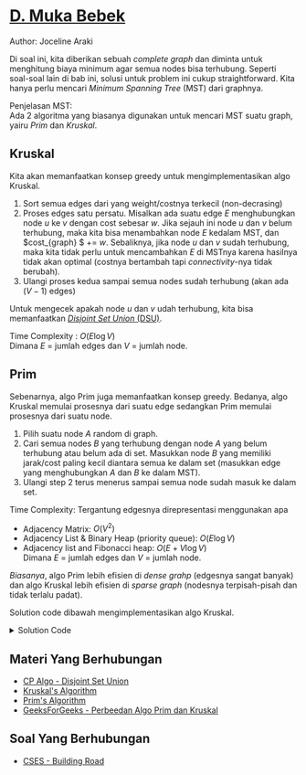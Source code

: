 # [D. Muka Bebek](https://tlx.toki.id/courses/competitive/chapters/11/problems/D)

Author: Joceline Araki

Di soal ini, kita diberikan sebuah _complete graph_ dan diminta untuk menghitung biaya minimum agar semua nodes bisa terhubung. Seperti soal-soal lain di bab ini, solusi untuk problem ini cukup straightforward. Kita hanya perlu mencari _Minimum Spanning Tree_ (MST) dari graphnya.

Penjelasan MST:  
Ada $2$ algoritma yang biasanya digunakan untuk mencari MST suatu graph, yairu *Prim* dan *Kruskal*.  

## Kruskal  
Kita akan memanfaatkan konsep greedy untuk mengimplementasikan algo Kruskal.   
1. Sort semua edges dari yang weight/costnya terkecil (non-decrasing)
2. Proses edges satu persatu. Misalkan ada suatu edge $E$ menghubungkan node $u$ ke $v$ dengan cost sebesar $w$. Jika sejauh ini node $u$ dan $v$ belum terhubung, maka kita bisa menambahkan node $E$ kedalam MST, dan $cost_{graph} $ += $w$. Sebaliknya, jika node $u$ dan $v$ sudah terhubung, maka kita tidak perlu untuk mencambahkan $E$ di MSTnya karena hasilnya tidak akan optimal (costnya bertambah tapi _connectivity_-nya tidak berubah).  
3. Ulangi proses kedua sampai semua nodes sudah terhubung (akan ada $(V - 1)$ edges)

Untuk mengecek apakah node $u$ dan $v$ udah terhubung, kita bisa memanfaatkan [*Disjoint Set Union* (DSU)](https://cp-algorithms.com/data_structures/disjoint_set_union.html).  

Time Complexity : $O(E \log{V})$  
Dimana $E$ = jumlah edges dan $V$  = jumlah node.

## Prim
Sebenarnya, algo Prim juga memanfaatkan konsep greedy. Bedanya, algo Kruskal memulai prosesnya dari suatu edge sedangkan Prim memulai prosesnya dari suatu node.  
1. Pilih suatu node $A$ random di graph.
2. Cari semua nodes $B$ yang terhubung dengan node $A$ yang belum terhubung atau belum ada di set. Masukkan node $B$ yang memiliki jarak/cost paling kecil diantara semua ke dalam set (masukkan edge yang menghubungkan $A$ dan $B$ ke dalam MST).
3. Ulangi step $2$ terus menerus sampai semua node sudah masuk ke dalam set.

Time Complexity: Tergantung edgesnya direpresentasi menggunakan apa
- Adjacency Matrix: $O(V^2)$
- Adjacency List & Binary Heap (priority queue): $O(E \log{V})$
- Adjacency list and Fibonacci heap: $O(E + V \log{V})$  
Dimana $E$ = jumlah edges dan $V$  = jumlah node.

_Biasanya_, algo Prim lebih efisien di _dense grahp_ (edgesnya sangat banyak) dan algo Kruskal lebih efisien di _sparse graph_ (nodesnya terpisah-pisah dan tidak terlalu padat).

Solution code dibawah mengimplementasikan algo Kruskal.

<details>
  <summary>Solution Code</summary>

```c++
#include <bits/stdc++.h>

using namespace std;

const int N = 102;
vector<tuple<int, int, int>>E;
int p[N];

int par(int x){
    return ((p[x] == x) ? (x) : (p[x] = par(p[x])));
}

void join(int a, int b){
    a = par(a);
    b = par(b);

    p[b] = a;
}

bool sameSet(int a, int b){
    return (par(a) == par(b));
}

void init(){
    for(int i = 0; i < N; i++) p[i] = i;
}

int main(){
    ios_base::sync_with_stdio(0); cin.tie(0); cout.tie(0);
    init();

    int n; cin >> n;
    for(int i = 1; i <= n; i++){
        for(int j = 1; j <= n; j++){
            int w; cin >> w;
            if(i == j) continue;
            E.emplace_back(w, i, j);
        }
    }

    int cost = 0;
    sort(E.begin(), E.end());

    for(int i = 0; i < E.size(); i++){
        auto &[w, u, v] = E[i];
        if(sameSet(u, v)) continue; //sudah terhubung
        join(u, v);                 //belum terhubung -> hubungkan
        cost += w;
    }

    cout << cost << '\n';

    return 0;
}
```
</details>

## Materi Yang Berhubungan
- [CP Algo - Disjoint Set Union](https://cp-algorithms.com/data_structures/disjoint_set_union.html)
- [Kruskal's Algorithm](https://www.javatpoint.com/kruskal-algorithm)
- [Prim's Algorithm](https://www.javatpoint.com/prim-algorithm)
- [GeeksForGeeks - Perbeedan Algo Prim dan Kruskal](https://www.geeksforgeeks.org/difference-between-prims-and-kruskals-algorithm-for-mst/)

## Soal Yang Berhubungan

- [CSES - Building Road](https://cses.fi/problemset/task/1666)